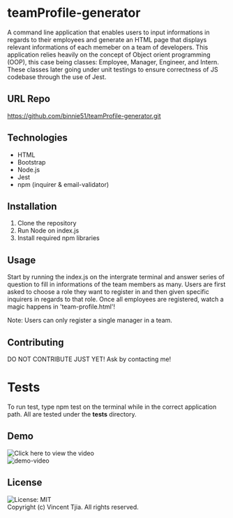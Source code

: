 # teamProfile-generator
A command line application that enables users to input informations in regards to their employees and generate an HTML page that displays relevant informations of each memeber on a team of developers. This application relies heavily on the concept of Object orient programming (OOP), this case being classes: Employee, Manager, Engineer, and Intern. These classes later going under unit testings to ensure correctness of JS codebase through the use of Jest.

## URL Repo
https://github.com/binnie51/teamProfile-generator.git

## Technologies
* HTML
* Bootstrap
* Node.js
* Jest
* npm (inquirer & email-validator)

## Installation
1. Clone the repository
2. Run Node on index.js 
3. Install required npm libraries

## Usage
Start by running the index.js on the intergrate terminal and answer series of question to fill in informations of the team members as many. Users are first asked to choose a role they want to register in and then given specific inquirers in regards to that role. Once all employees are registered, watch a magic happens in 'team-profile.html'!

Note: Users can only register a single manager in a team.

## Contributing
DO NOT CONTRIBUTE JUST YET! Ask by contacting me!

# Tests
To run test, type npm test on the terminal while in the correct application path. All are tested under the __tests__ directory.

## Demo
![Click here to view the video](https://drive.google.com/file/d/11jiGpr-gnLrJJKrPIFtKoG3wLqLV0NPf/view) <br/>
![demo-video](./demo%20assets/team-generator.gif)

## License
![License: MIT](https://img.shields.io/badge/License-MIT-yellow.svg) <br/>
Copyright (c) Vincent Tjia. All rights reserved.

